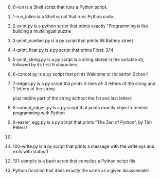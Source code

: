 0. 0-run is a Shell script that runs a Python script.

1. 1-run_inline is a Shell script that runs Python code.

2. 2-print.py is a python script that prints exactly "Programming is like building a multilingual puzzle

3. 3-print_number.py is a py script that prints 98 Battery street

4. 4-print_float.py is a py script that prints Float: 3.14

5. 5-print_string.py is a py script is a string stored in the variable str, followed by its first 
   9 characters

6. 6-concat.py is a py script that prints Welcome to Holberton School!

7. 7-edges.py is a py script tha prints 3 lines of: 3 letters of the string and 2 letters of the string

   plus middle part of the string without the 1st and last letters

8. 8-concat_edges.py is a py script that prints exactly object-oriented programming with Python

9. 9-easter_egg.py is a py script that prints “The Zen of Python”, by Tim Peters!

10. 

11. 100-write.py is  a py script that prints a message with the write sys and exits with status 1

12. 101-compile is a bash script that compiles a Python script file.

13. Python function that does exactly the same as a given disassembler
